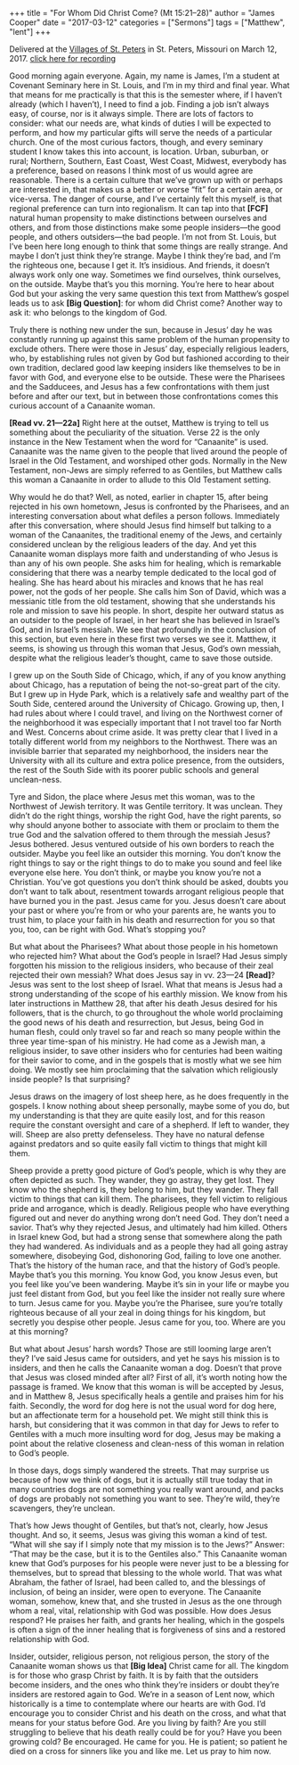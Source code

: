 +++
title = "For Whom Did Christ Come? (Mt 15:21–28)"
author = "James Cooper"
date = "2017-03-12"
categories = ["Sermons"]
tags = ["Matthew", "lent"]
+++

Delivered at the [Villages of St. Peters](http://www.vofsp.com/) in St. Peters, Missouri on March 12, 2017. [click here for recording](https://drive.google.com/open?id=0B_fmE7Mo2KD0aENYMThwNFlzQ0E)


Good morning again everyone. Again, my name is James, I’m a student at
Covenant Seminary here in St. Louis, and I’m in my third and final year.
What that means for me practically is that this is the semester where,
if I haven’t already (which I haven’t), I need to find a job. Finding a
job isn’t always easy, of course, nor is it always simple. There are
lots of factors to consider: what our needs are, what kinds of duties I
will be expected to perform, and how my particular gifts will serve the
needs of a particular church. One of the most curious factors, though,
and every seminary student I know takes this into account, is location.
Urban, suburban, or rural; Northern, Southern, East Coast, West Coast,
Midwest, everybody has a preference, based on reasons I think most of us
would agree are reasonable. There is a certain culture that we’ve grown
up with or perhaps are interested in, that makes us a better or worse
“fit” for a certain area, or vice-versa. The danger of course, and I’ve
certainly felt this myself, is that regional preference can turn into
regionalism. It can tap into that **\[FCF\]** natural human propensity
to make distinctions between ourselves and others, and from those
distinctions make some people insiders—the good people, and others
outsiders—the bad people. I’m not from St. Louis, but I’ve been here
long enough to think that some things are really strange. And maybe I
don’t just think they’re strange. Maybe I think they’re bad, and I’m the
righteous one, because I get it. It’s insidious. And friends, it doesn’t
always work only one way. Sometimes we find ourselves, think ourselves,
on the outside. Maybe that’s you this morning. You’re here to hear about
God but your asking the very same question this text from Matthew’s
gospel leads us to ask **\[Big Question\]**: for whom did Christ come?
Another way to ask it: who belongs to the kingdom of God.

Truly there is nothing new under the sun, because in Jesus’ day he was
constantly running up against this same problem of the human propensity
to exclude others. There were those in Jesus’ day, especially religious
leaders, who, by establishing rules not given by God but fashioned
according to their own tradition, declared good law keeping insiders
like themselves to be in favor with God, and everyone else to be
outside. These were the Pharisees and the Sadducees, and Jesus has a few
confrontations with them just before and after our text, but in between
those confrontations comes this curious account of a Canaanite woman.

**\[Read vv. 21—22a\]** Right here at the outset, Matthew is trying to
tell us something about the peculiarity of the situation. Verse 22 is
the only instance in the New Testament when the word for “Canaanite” is
used. Canaanite was the name given to the people that lived around the
people of Israel in the Old Testament, and worshiped other gods.
Normally in the New Testament, non-Jews are simply referred to as
Gentiles, but Matthew calls this woman a Canaanite in order to allude to
this Old Testament setting.

Why would he do that? Well, as noted, earlier in chapter 15, after being
rejected in his own hometown, Jesus is confronted by the Pharisees, and
an interesting conversation about what defiles a person follows.
Immediately after this conversation, where should Jesus find himself but
talking to a woman of the Canaanites, the traditional enemy of the Jews,
and certainly considered unclean by the religious leaders of the day.
And yet this Canaanite woman displays more faith and understanding of
who Jesus is than any of his own people. She asks him for healing, which
is remarkable considering that there was a nearby temple dedicated to
the local god of healing. She has heard about his miracles and knows
that he has real power, not the gods of her people. She calls him Son of
David, which was a messianic title from the old testament, showing that
she understands his role and mission to save his people. In short,
despite her outward status as an outsider to the people of Israel, in
her heart she has believed in Israel’s God, and in Israel’s messiah. We
see that profoundly in the conclusion of this section, but even here in
these first two verses we see it. Matthew, it seems, is showing us
through this woman that Jesus, God’s own messiah, despite what the
religious leader’s thought, came to save those outside.

I grew up on the South Side of Chicago, which, if any of you know
anything about Chicago, has a reputation of being the not-so-great part
of the city. But I grew up in Hyde Park, which is a relatively safe and
wealthy part of the South Side, centered around the University of
Chicago. Growing up, then, I had rules about where I could travel, and
living on the Northwest corner of the neighborhood it was especially
important that I not travel too far North and West. Concerns about crime
aside. It was pretty clear that I lived in a totally different world
from my neighbors to the Northwest. There was an invisible barrier that
separated my neighborhood, the insiders near the University with all its
culture and extra police presence, from the outsiders, the rest of the
South Side with its poorer public schools and general unclean-ness.

Tyre and Sidon, the place where Jesus met this woman, was to the
Northwest of Jewish territory. It was Gentile territory. It was unclean.
They didn’t do the right things, worship the right God, have the right
parents, so why should anyone bother to associate with them or proclaim
to them the true God and the salvation offered to them through the
messiah Jesus? Jesus bothered. Jesus ventured outside of his own borders
to reach the outsider. Maybe you feel like an outsider this morning. You
don’t know the right things to say or the right things to do to make you
sound and feel like everyone else here. You don’t think, or maybe you
know you’re not a Christian. You’ve got questions you don’t think should
be asked, doubts you don’t want to talk about, resentment towards
arrogant religious people that have burned you in the past. Jesus came
for you. Jesus doesn’t care about your past or where you’re from or who
your parents are, he wants you to trust him, to place your faith in his
death and resurrection for you so that you, too, can be right with God.
What’s stopping you?

But what about the Pharisees? What about those people in his hometown
who rejected him? What about the God’s people in Israel? Had Jesus
simply forgotten his mission to the religious insiders, who because of
their zeal rejected their own messiah? What does Jesus say in vv. 23—24
**\[Read\]**? Jesus was sent to the lost sheep of Israel. What that
means is Jesus had a strong understanding of the scope of his earthly
mission. We know from his later instructions in Matthew 28, that after
his death Jesus desired for his followers, that is the church, to go
throughout the whole world proclaiming the good news of his death and
resurrection, but Jesus, being God in human flesh, could only travel so
far and reach so many people within the three year time-span of his
ministry. He had come as a Jewish man, a religious insider, to save
other insiders who for centuries had been waiting for their savior to
come, and in the gospels that is mostly what we see him doing. We mostly
see him proclaiming that the salvation which religiously inside people?
Is that surprising?

Jesus draws on the imagery of lost sheep here, as he does frequently in
the gospels. I know nothing about sheep personally, maybe some of you
do, but my understanding is that they are quite easily lost, and for
this reason require the constant oversight and care of a shepherd. If
left to wander, they will. Sheep are also pretty defenseless. They have
no natural defense against predators and so quite easily fall victim to
things that might kill them.

Sheep provide a pretty good picture of God’s people, which is why they
are often depicted as such. They wander, they go astray, they get lost.
They know who the shepherd is, they belong to him, but they wander. They
fall victim to things that can kill them. The pharisees, they fell
victim to religious pride and arrogance, which is deadly. Religious
people who have everything figured out and never do anything wrong don’t
need God. They don’t need a savior. That’s why they rejected Jesus, and
ultimately had him killed. Others in Israel knew God, but had a strong
sense that somewhere along the path they had wandered. As individuals
and as a people they had all going astray somewhere, disobeying God,
dishonoring God, failing to love one another. That’s the history of the
human race, and that the history of God’s people. Maybe that’s you this
morning. You know God, you know Jesus even, but you feel like you’ve
been wandering. Maybe it’s sin in your life or maybe you just feel
distant from God, but you feel like the insider not really sure where to
turn. Jesus came for you. Maybe you’re the Pharisee, sure you’re totally
righteous because of all your zeal in doing things for his kingdom, but
secretly you despise other people. Jesus came for you, too. Where are
you at this morning?

But what about Jesus’ harsh words? Those are still looming large aren’t
they? I’ve said Jesus came for outsiders, and yet he says his mission is
to insiders, and then he calls the Canaanite woman a dog. Doesn’t that
prove that Jesus was closed minded after all? First of all, it’s worth
noting how the passage is framed. We know that this woman is will be
accepted by Jesus, and in Matthew 8, Jesus specifically heals a gentile
and praises him for his faith. Secondly, the word for dog here is not
the usual word for dog here, but an affectionate term for a household
pet. We might still think this is harsh, but considering that it was
common in that day for Jews to refer to Gentiles with a much more
insulting word for dog, Jesus may be making a point about the relative
closeness and clean-ness of this woman in relation to God’s people.

In those days, dogs simply wandered the streets. That may surprise us
because of how we think of dogs, but it is actually still true today
that in many countries dogs are not something you really want around,
and packs of dogs are probably not something you want to see. They’re
wild, they’re scavengers, they’re unclean.

That’s how Jews thought of Gentiles, but that’s not, clearly, how Jesus
thought. And so, it seems, Jesus was giving this woman a kind of test.
“What will she say if I simply note that my mission is to the Jews?”
Answer: “That may be the case, but it is to the Gentiles also.” This
Canaanite woman knew that God’s purposes for his people were never just
to be a blessing for themselves, but to spread that blessing to the
whole world. That was what Abraham, the father of Israel, had been
called to, and the blessings of inclusion, of being an insider, were
open to everyone. The Canaanite woman, somehow, knew that, and she
trusted in Jesus as the one through whom a real, vital, relationship
with God was possible. How does Jesus respond? He praises her faith, and
grants her healing, which in the gospels is often a sign of the inner
healing that is forgiveness of sins and a restored relationship with
God.

Insider, outsider, religious person, not religious person, the story of
the Canaanite woman shows us that **\[Big Idea\]** Christ came for all.
The kingdom is for those who grasp Christ by faith. It is by faith that
the outsiders become insiders, and the ones who think they’re insiders
or doubt they’re insiders are restored again to God. We’re in a season
of Lent now, which historically is a time to contemplate where our
hearts are with God. I’d encourage you to consider Christ and his death
on the cross, and what that means for your status before God. Are you
living by faith? Are you still struggling to believe that his death
really could be for you? Have you been growing cold? Be encouraged. He
came for you. He is patient; so patient he died on a cross for sinners
like you and like me. Let us pray to him now.
